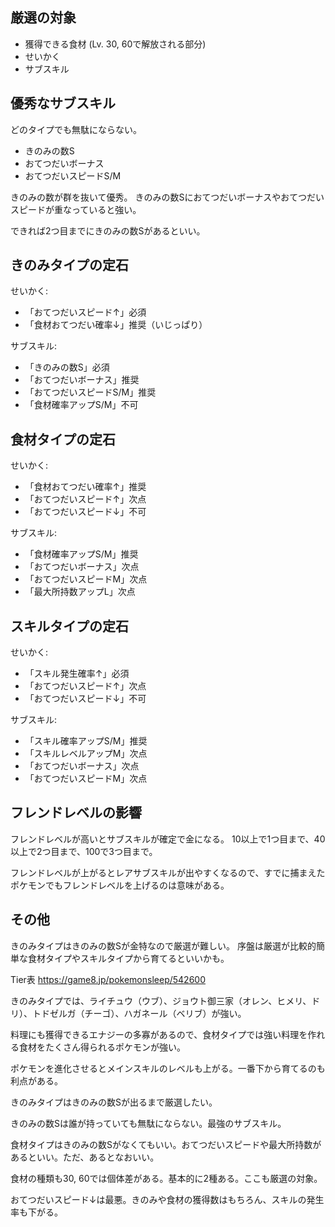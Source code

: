 ## 厳選の対象

- 獲得できる食材 (Lv. 30, 60で解放される部分)
- せいかく
- サブスキル

## 優秀なサブスキル

どのタイプでも無駄にならない。

- きのみの数S
- おてつだいボーナス
- おてつだいスピードS/M

きのみの数が群を抜いて優秀。
きのみの数Sにおてつだいボーナスやおてつだいスピードが重なっていると強い。

できれば2つ目までにきのみの数Sがあるといい。

## きのみタイプの定石

せいかく:

- 「おてつだいスピード↑」必須
- 「食材おてつだい確率↓」推奨（いじっぱり）

サブスキル:

- 「きのみの数S」必須
- 「おてつだいボーナス」推奨
- 「おてつだいスピードS/M」推奨
- 「食材確率アップS/M」不可

## 食材タイプの定石

せいかく:

- 「食材おてつだい確率↑」推奨
- 「おてつだいスピード↑」次点
- 「おてつだいスピード↓」不可

サブスキル:

- 「食材確率アップS/M」推奨
- 「おてつだいボーナス」次点
- 「おてつだいスピードM」次点
- 「最大所持数アップL」次点

## スキルタイプの定石

せいかく:

- 「スキル発生確率↑」必須
- 「おてつだいスピード↑」次点
- 「おてつだいスピード↓」不可

サブスキル:

- 「スキル確率アップS/M」推奨
- 「スキルレベルアップM」次点
- 「おてつだいボーナス」次点
- 「おてつだいスピードM」次点

## フレンドレベルの影響

フレンドレベルが高いとサブスキルが確定で金になる。
10以上で1つ目まで、40以上で2つ目まで、100で3つ目まで。

フレンドレベルが上がるとレアサブスキルが出やすくなるので、すでに捕まえたポケモンでもフレンドレベルを上げるのは意味がある。

## その他

きのみタイプはきのみの数Sが金特なので厳選が難しい。
序盤は厳選が比較的簡単な食材タイプやスキルタイプから育てるといいかも。

Tier表
https://game8.jp/pokemonsleep/542600

きのみタイプでは、ライチュウ（ウブ）、ジョウト御三家（オレン、ヒメリ、ドリ）、トドゼルガ（チーゴ）、ハガネール（ベリブ）が強い。

料理にも獲得できるエナジーの多寡があるので、食材タイプでは強い料理を作れる食材をたくさん得られるポケモンが強い。

ポケモンを進化させるとメインスキルのレベルも上がる。一番下から育てるのも利点がある。

きのみタイプはきのみの数Sが出るまで厳選したい。

きのみの数Sは誰が持っていても無駄にならない。最強のサブスキル。

食材タイプはきのみの数Sがなくてもいい。おてつだいスピードや最大所持数があるといい。ただ、あるとなおいい。

食材の種類も30, 60では個体差がある。基本的に2種ある。ここも厳選の対象。

おてつだいスピード↓は最悪。きのみや食材の獲得数はもちろん、スキルの発生率も下がる。
